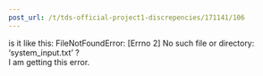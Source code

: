 ```yaml
---
post_url: /t/tds-official-project1-discrepencies/171141/106
---
```

is it like this: FileNotFoundError: [Errno 2] No such file or directory: ‘system\_input.txt’ ?  
I am getting this error.